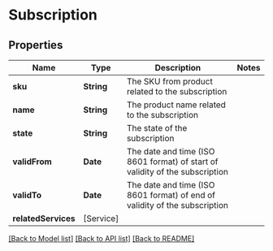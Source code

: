 # Subscription

## Properties
Name | Type | Description | Notes
------------ | ------------- | ------------- | -------------
**sku** | **String** | The SKU from product related to the subscription | 
**name** | **String** | The product name related to the subscription | 
**state** | **String** | The state of the subscription | 
**validFrom** | **Date** | The date and time (ISO 8601 format) of start of validity of the subscription | 
**validTo** | **Date** | The date and time (ISO 8601 format) of end of validity of the subscription | 
**relatedServices** | [Service] |  | 

[[Back to Model list]](../README.md#documentation-for-models) [[Back to API list]](../README.md#documentation-for-api-endpoints) [[Back to README]](../README.md)


